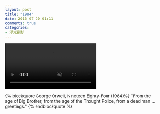 ```yaml
---
layout: post
title: "1984"
date: 2013-07-20 01:11
comments: true
categories:
- 浮光掠影
---
```


<video playsInline autoplay loop muted>
    <source src="{{ site.static_base }}/downloads/video/movie_clips/1984.mp4" type="video/mp4">
    <p>Your browser doesn't support this embedded video.</p>
</video>

{% blockquote George Orwell, Nineteen Eighty-Four (1984)%}
"From the age of Big Brother, from the age of the Thought Police, from a dead man … greetings."
{% endblockquote %}
